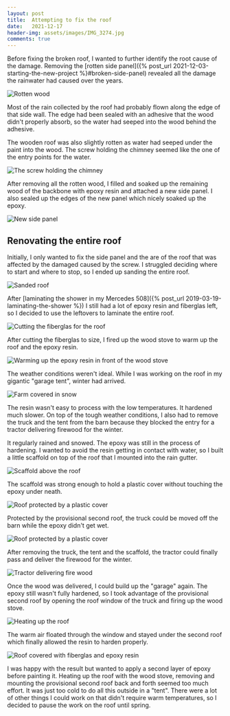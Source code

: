 ```yaml
---
layout: post
title:  Attempting to fix the roof
date:   2021-12-17
header-img: assets/images/IMG_3274.jpg
comments: true
---
```



Before fixing the broken roof, I wanted to further identify the root cause of the damage. Removing the [rotten side panel]({% post_url 2021-12-03-starting-the-new-project %}#broken-side-panel) revealed all the damage the rainwater had caused over the years.

![Rotten wood](/assets/images/IMG_3147.jpg)

Most of the rain collected by the roof had probably flown along the edge of that side wall. The edge had been sealed with an adhesive that the wood didn't properly absorb, so the water had seeped into the wood behind the adhesive.

The wooden roof was also slightly rotten as water had seeped under the paint into the wood. The screw holding the chimney seemed like the one of the entry points for the water.

![The screw holding the chimney](/assets/images/IMG_3130.jpg)

After removing all the rotten wood, I filled and soaked up the remaining wood of the backbone with epoxy resin and attached a new side panel. I also sealed up the edges of the new panel which nicely soaked up the epoxy.

![New side panel](/assets/images/IMG_3237.jpg)

## Renovating the entire roof

Initially, I only wanted to fix the side panel and the are of the roof that was affected by the damaged caused by the screw. I struggled deciding where to start and where to stop, so I ended up sanding the entire roof.

![Sanded roof](/assets/images/IMG_3249.jpg)

After [laminating the shower in my Mercedes 508]({% post_url 2019-03-19-laminating-the-shower %}) I still had a lot of epoxy resin and fiberglas left, so I decided to use the leftovers to laminate the entire roof.

![Cutting the fiberglas for the roof](/assets/images/IMG_3254.jpg)

After cutting the fiberglas to size, I fired up the wood stove to warm up the roof and the epoxy resin.

![Warming up the epoxy resin in front of the wood stove](/assets/images/IMG_3256_2.jpg)

The weather conditions weren't ideal. While I was working on the roof in my gigantic "garage tent", winter had arrived.

![Farm covered in snow](/assets/images/IMG_3320.jpg)

The resin wasn't easy to process with the low temperatures. It hardened much slower. On top of the tough weather conditions, I also had to remove the truck and the tent from the barn because they blocked the entry for a tractor delivering firewood for the winter.

It regularly rained and snowed. The epoxy was still in the process of hardening. I wanted to avoid the resin getting in contact with water, so I built a little scaffold on top of the roof that I mounted into the rain gutter.

![Scaffold above the roof](/assets/images/IMG_3269.jpg)

The scaffold was strong enough to hold a plastic cover without touching the epoxy under neath.

![Roof protected by a plastic cover](/assets/images/IMG_3272.jpg)

Protected by the provisional second roof, the truck could be moved off the barn while the epoxy didn't get wet.

![Roof protected by a plastic cover](/assets/images/IMG_3274.jpg)

After removing the truck, the tent and the scaffold, the tractor could finally pass and deliver the firewood for the winter.

![Tractor delivering fire wood](/assets/images/IMG_3276.jpg)

Once the wood was delivered, I could build up the "garage" again. The epoxy still wasn't fully hardened, so I took advantage of the provisional second roof by opening the roof window of the truck and firing up the wood stove.

![Heating up the roof](/assets/images/IMG_3278.jpg)

The warm air floated through the window and stayed under the second roof which finally allowed the resin to harden properly.

![Roof covered with fiberglas and epoxy resin](/assets/images/IMG_3388.jpg)

I was happy with the result but wanted to apply a second layer of epoxy before painting it. Heating up the roof with the wood stove, removing and mounting the provisional second roof back and forth seemed too much effort. It was just too cold to do all this outside in a "tent". There were a lot of other things I could work on that didn't require warm temperatures, so I decided to pause the work on the roof until spring. 